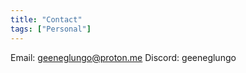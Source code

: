 ```yaml
---
title: "Contact"
tags: ["Personal"]
---
```

Email: [geeneglungo@proton.me](mailto:geeneglungo@proton.me)
Discord: geeneglungo
